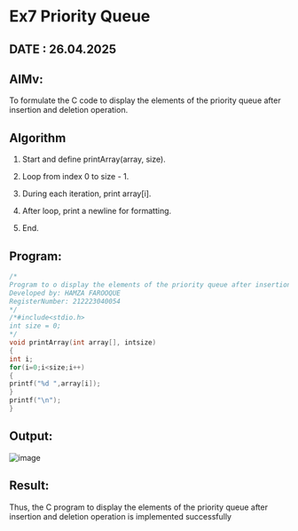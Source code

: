 # Ex7 Priority Queue
## DATE : 26.04.2025
## AIMv:
To formulate the C code to display the elements of the priority queue after insertion and deletion operation.

## Algorithm
1. Start and define printArray(array, size).

2. Loop from index 0 to size - 1.

3. During each iteration, print array[i].

4. After loop, print a newline for formatting.

5. End.

## Program:
```C
/*
Program to o display the elements of the priority queue after insertion and deletion operation
Developed by: HAMZA FAROOQUE
RegisterNumber: 212223040054 
*/
/*#include<stdio.h>
int size = 0;
*/
void printArray(int array[], intsize)
{
int i;
for(i=0;i<size;i++)
{
printf("%d ",array[i]);
}
printf("\n");
}

```

## Output:

![image](https://github.com/user-attachments/assets/a5b1823c-a3d4-45fd-8b97-0cb3fe53e705)


## Result:
Thus, the C program to display the elements of the priority queue after insertion and deletion operation is implemented successfully
